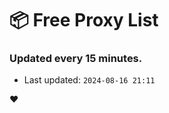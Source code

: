 # :package: Free Proxy List
### Updated every 15 minutes.

- Last updated: `2024-08-16 21:11`

:heart:
